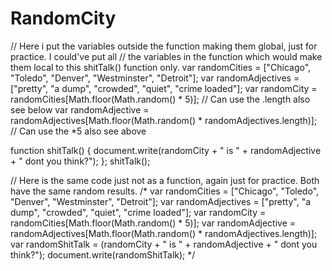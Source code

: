 # RandomCity 
// Here i put the variables outside the function making them global, just for practice. I could've put all
// the variables in the function which would make them local to this shitTalk() function only.
var randomCities = ["Chicago", "Toledo", "Denver", "Westminster", "Detroit"];
var randomAdjectives = ["pretty", "a dump", "crowded", "quiet", "crime loaded"];
var randomCity = randomCities[Math.floor(Math.random() * 5)]; // Can use the .length also see below
var randomAdjective = randomAdjectives[Math.floor(Math.random() * randomAdjectives.length)]; // Can use the *5 also see above

function shitTalk() {
    document.write(randomCity + " is " + randomAdjective + " dont you think?");
};
shitTalk();


// Here is the same code just not as a function, again just for practice. Both have the same random results.
/*
var randomCities = ["Chicago", "Toledo", "Denver", "Westminster", "Detroit"];
var randomAdjectives = ["pretty", "a dump", "crowded", "quiet", "crime loaded"];
var randomCity = randomCities[Math.floor(Math.random() * 5)];
var randomAdjective = randomAdjectives[Math.floor(Math.random() * randomAdjectives.length)];
var randomShitTalk = (randomCity + " is " + randomAdjective + " dont you think?");
document.write(randomShitTalk);
*/


